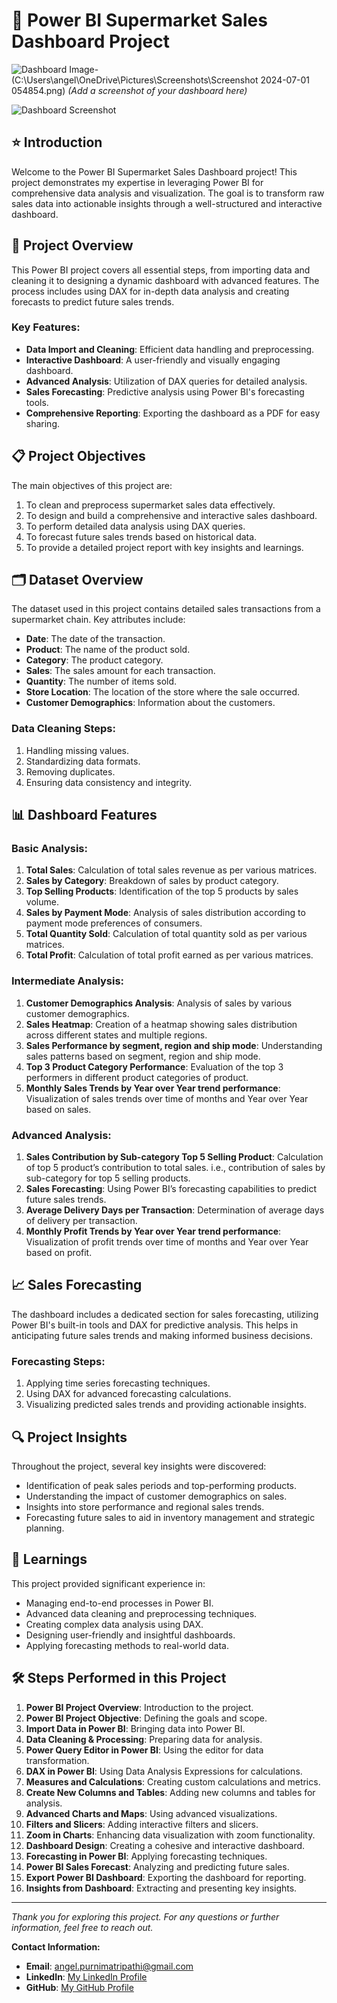 # 🛒 Power BI Supermarket Sales Dashboard Project

![Dashboard Image](path_to_dashboard_screenshot)- (C:\Users\angel\OneDrive\Pictures\Screenshots\Screenshot 2024-07-01 054854.png) *(Add a screenshot of your dashboard here)*

![Dashboard Screenshot]([images/dashboard.png](https://github.com/MAAYAA-MOH/POWER-BI---Supermarket-Sales-Dashboard/blob/main/Screenshot%202024-07-01%20054854.png))

## ⭐ Introduction

Welcome to the Power BI Supermarket Sales Dashboard project! This project demonstrates my expertise in leveraging Power BI for comprehensive data analysis and visualization. The goal is to transform raw sales data into actionable insights through a well-structured and interactive dashboard. 

## 🎯 Project Overview

This Power BI project covers all essential steps, from importing data and cleaning it to designing a dynamic dashboard with advanced features. The process includes using DAX for in-depth data analysis and creating forecasts to predict future sales trends. 

### Key Features:

- **Data Import and Cleaning**: Efficient data handling and preprocessing.
- **Interactive Dashboard**: A user-friendly and visually engaging dashboard.
- **Advanced Analysis**: Utilization of DAX queries for detailed analysis.
- **Sales Forecasting**: Predictive analysis using Power BI's forecasting tools.
- **Comprehensive Reporting**: Exporting the dashboard as a PDF for easy sharing.

## 📋 Project Objectives

The main objectives of this project are:

1. To clean and preprocess supermarket sales data effectively.
2. To design and build a comprehensive and interactive sales dashboard.
3. To perform detailed data analysis using DAX queries.
4. To forecast future sales trends based on historical data.
5. To provide a detailed project report with key insights and learnings.

## 🗂️ Dataset Overview

The dataset used in this project contains detailed sales transactions from a supermarket chain. Key attributes include:

- **Date**: The date of the transaction.
- **Product**: The name of the product sold.
- **Category**: The product category.
- **Sales**: The sales amount for each transaction.
- **Quantity**: The number of items sold.
- **Store Location**: The location of the store where the sale occurred.
- **Customer Demographics**: Information about the customers.

### Data Cleaning Steps:

1. Handling missing values.
2. Standardizing data formats.
3. Removing duplicates.
4. Ensuring data consistency and integrity.

## 📊 Dashboard Features

### Basic Analysis:

1. **Total Sales**: Calculation of total sales revenue as per various matrices.
2. **Sales by Category**: Breakdown of sales by product category.
3. **Top Selling Products**: Identification of the top 5 products by sales volume.
4. **Sales by Payment Mode**: Analysis of sales distribution according to payment mode preferences of consumers.
5. **Total Quantity Sold**: Calculation of total quantity sold as per various matrices.
6. **Total Profit**: Calculation of total profit earned as per various matrices.


### Intermediate Analysis:

1. **Customer Demographics Analysis**: Analysis of sales by various customer demographics.
2. **Sales Heatmap**: Creation of a heatmap showing sales distribution across different states and multiple regions.
3. **Sales Performance by segment, region and ship mode**: Understanding sales patterns based on segment, region and ship mode.
4. **Top 3 Product Category Performance**: Evaluation of the top 3 performers in different product categories of product.
5. **Monthly Sales Trends by Year over Year trend performance**: Visualization of sales trends over time of months and Year over Year based on sales.

### Advanced Analysis:

1. **Sales Contribution by Sub-category Top 5 Selling Product**: Calculation of top 5 product’s contribution to total sales. i.e., contribution of sales by sub-category for top 5 selling products.
2. **Sales Forecasting**: Using Power BI’s forecasting capabilities to predict future sales trends.
3. **Average Delivery Days per Transaction**: Determination of average days of delivery per transaction.
4. **Monthly Profit Trends by Year over Year trend performance**: Visualization of profit trends over time of months and Year over Year based on profit.
   
## 📈 Sales Forecasting

The dashboard includes a dedicated section for sales forecasting, utilizing Power BI's built-in tools and DAX for predictive analysis. This helps in anticipating future sales trends and making informed business decisions.

### Forecasting Steps:

1. Applying time series forecasting techniques.
2. Using DAX for advanced forecasting calculations.
3. Visualizing predicted sales trends and providing actionable insights.

## 🔍 Project Insights

Throughout the project, several key insights were discovered:

- Identification of peak sales periods and top-performing products.
- Understanding the impact of customer demographics on sales.
- Insights into store performance and regional sales trends.
- Forecasting future sales to aid in inventory management and strategic planning.

## 📝 Learnings

This project provided significant experience in:

- Managing end-to-end processes in Power BI.
- Advanced data cleaning and preprocessing techniques.
- Creating complex data analysis using DAX.
- Designing user-friendly and insightful dashboards.
- Applying forecasting methods to real-world data.

## 🛠️ Steps Performed in this Project

1. **Power BI Project Overview**: Introduction to the project.
2. **Power BI Project Objective**: Defining the goals and scope.
3. **Import Data in Power BI**: Bringing data into Power BI.
4. **Data Cleaning & Processing**: Preparing data for analysis.
5. **Power Query Editor in Power BI**: Using the editor for data transformation.
6. **DAX in Power BI**: Using Data Analysis Expressions for calculations.
7. **Measures and Calculations**: Creating custom calculations and metrics.
8. **Create New Columns and Tables**: Adding new columns and tables for analysis.
9. **Advanced Charts and Maps**: Using advanced visualizations.
10. **Filters and Slicers**: Adding interactive filters and slicers.
11. **Zoom in Charts**: Enhancing data visualization with zoom functionality.
12. **Dashboard Design**: Creating a cohesive and interactive dashboard.
13. **Forecasting in Power BI**: Applying forecasting techniques.
14. **Power BI Sales Forecast**: Analyzing and predicting future sales.
15. **Export Power BI Dashboard**: Exporting the dashboard for reporting.
16. **Insights from Dashboard**: Extracting and presenting key insights.

---

*Thank you for exploring this project. For any questions or further information, feel free to reach out.*

**Contact Information:**

- **Email**: angel.purnimatripathi@gmail.com
- **LinkedIn**: [My LinkedIn Profile](https://www.linkedin.com/in/purnimatripathi1111/)
- **GitHub**: [My GitHub Profile](https://github.com/MAAYAA-MOH)
